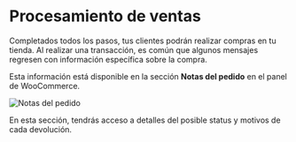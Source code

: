 # Procesamiento de ventas 

Completados todos los pasos, tus clientes podrán realizar compras en tu tienda. Al realizar una transacción, es común que algunos mensajes regresen con información específica sobre la compra. 

Esta información está disponible en la sección **Notas del pedido** en el panel de WooCommerce. 

![Notas del pedido](/images/woocomerce/es_order_Notes_03.png)

En esta sección, tendrás acceso a detalles del posible status y motivos de cada devolución.

